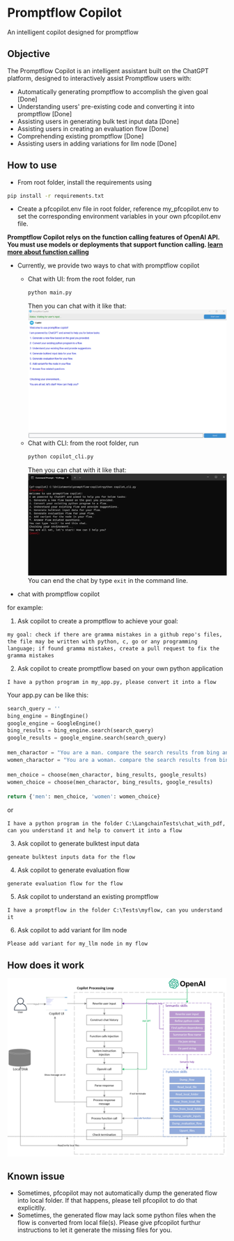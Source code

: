 # Promptflow Copilot

An intelligent copilot designed for promptflow

## Objective

The Promptflow Copilot is an intelligent assistant built on the ChatGPT platform, designed to interactively assist Promptflow users with:

- Automatically generating promptflow to accomplish the given goal [Done]
- Understanding users' pre-existing code and converting it into promptflow [Done]
- Assisting users in generating bulk test input data [Done]
- Assisting users in creating an evaluation flow [Done]
- Comprehending existing promptflow [Done]
- Assisting users in adding variations for llm node [Done]

## How to use

- From root folder, install the requirements using
```bash
pip install -r requirements.txt
```

- Create a pfcopilot.env file in root folder, reference my_pfcopilot.env to set the corresponding environment variables in your own pfcopilot.env file.

**Promptflow Copilot relys on the function calling features of OpenAI API. You must use models or deployments that support function calling. [learn more about function calling](https://openai.com/blog/function-calling-and-other-api-updates)**

- Currently, we provide two ways to chat with promptflow copilot
  - Chat with UI: from the root folder, run
    ```bash
    python main.py
    ```
    Then you can chat with it like that:
    ![CopilotUI](copilot_ui.png)
  - Chat with CLI: from the root folder, run
    ```bash
    python copilot_cli.py
    ```
    Then you can chat with it like that:
    ![CopilotCLI](copilot_cli.png)
    You can end the chat by type `exit` in the command line.

- chat with promptflow copilot

for example:

1. Ask copilot to create a promptflow to achieve your goal:
```
my goal: check if there are gramma mistakes in a github repo's files, the file may be written with python, c, go or any programming language; if found gramma mistakes, create a pull request to fix the gramma mistakes
```

2. Ask copilot to create promptflow based on your own python application
```
I have a python program in my_app.py, please convert it into a flow
```

Your app.py can be like this:
```python
search_query = ''
bing_engine = BingEngine()
google_engine = GoogleEngine()
bing_results = bing_engine.search(search_query)
google_results = google_engine.search(search_query)

men_charactor = "You are a man. compare the search results from bing and google, and choose the one you like."
women_charactor = "You are a woman. compare the search results from bing and google, and choose the one you like."

men_choice = choose(men_charactor, bing_results, google_results)
women_choice = choose(men_charactor, bing_results, google_results)

return {'men': men_choice, 'women': women_choice}
```

or
```
I have a python program in the folder C:\LangchainTests\chat_with_pdf, can you understand it and help to convert it into a flow
```

3. Ask copilot to generate bulktest input data
```
geneate bulktest inputs data for the flow
```

4. Ask copilot to generate evaluation flow
```
generate evaluation flow for the flow
```

5. Ask copilot to understand an existing promptflow
```
I have a promptflow in the folder C:\Tests\myflow, can you understand it
```

6. Ask copilot to add variant for llm node
```
Please add variant for my_llm node in my flow
```

## How does it work

![CopilotArch](architecture.png)

## Known issue

- Sometimes, pfcopilot may not automatically dump the generated flow into local folder. If that happens, please tell pfcopilot to do that explicitlly.
- Sometimes, the generated flow may lack some python files when the flow is converted from local file(s). Please give pfcopilot furthur instructions to let it generate the missing files for you.
